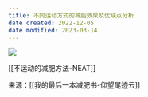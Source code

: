 ```yaml
---
title: 不同运动方式的减脂效果及优缺点分析
date created: 2022-12-05
date modified: 2023-03-14
---
```


![](https://img.oldwinter.top/20221205230432.png)  

[[不运动的减肥方法-NEAT]]

来源：[[我的最后一本减肥书-仰望尾迹云]]
